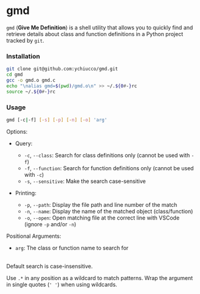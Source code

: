 # gmd

`gmd` (**Give Me Definition**) is a shell utility that allows you to quickly find and retrieve details about class and function definitions in a Python project tracked by `git`.

### Installation

```sh
git clone git@github.com:ychiucco/gmd.git
cd gmd
gcc -o gmd.o gmd.c
echo "\nalias gmd=$(pwd)/gmd.o\n" >> ~/.${0#-}rc
source ~/.${0#-}rc
```

### Usage

```sh
gmd [-c|-f] [-s] [-p] [-n] [-o] 'arg'
```

Options:
- Query:
    - `-c`, `--class`: Search for class definitions only (cannot be used with `-f`)
    - `-f`, `--function`: Search for function definitions only (cannot be used with `-c`)
    - `-s`, `--sensitive`: Make the search case-sensitive

- Printing:
    - `-p`, `--path`: Display the file path and line number of the match
    - `-n`, `--name`: Display the name of the matched object (class/function)
    - `-o`, `--open`: Open matching file at the correct line with VSCode (ignore `-p` and/or `-n`)

Positional Arguments:
- `arg`: The class or function name to search for

<br>
Default search is case-insensitive.

Use `.*` in any position as a wildcard to match patterns. Wrap the argument in single quotes (`' '`) when using wildcards.
